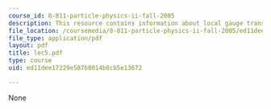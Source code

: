 ```yaml
---
course_id: 8-811-particle-physics-ii-fall-2005
description: This resource contains information about local gauge transformation.
file_location: /coursemedia/8-811-particle-physics-ii-fall-2005/ed11dee17229e587b8014b0cb5e13672_lec5.pdf
file_type: application/pdf
layout: pdf
title: lec5.pdf
type: course
uid: ed11dee17229e587b8014b0cb5e13672

---
```

None
